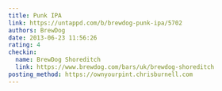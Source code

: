 ```yaml
---
title: Punk IPA
link: https://untappd.com/b/brewdog-punk-ipa/5702
authors: BrewDog
date: 2013-06-23 11:56:26
rating: 4
checkin:
  name: BrewDog Shoreditch
  link: https://www.brewdog.com/bars/uk/brewdog-shoreditch
posting_method: https://ownyourpint.chrisburnell.com
---
```

